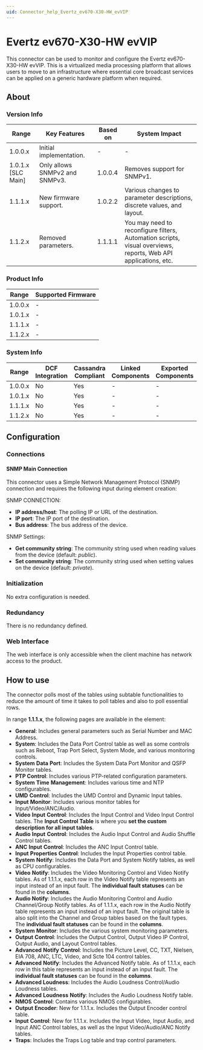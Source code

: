 ```yaml
---
uid: Connector_help_Evertz_ev670-X30-HW_evVIP
---
```


# Evertz ev670-X30-HW evVIP

This connector can be used to monitor and configure the Evertz ev670-X30-HW evVIP. This is a virtualized media processing platform that allows users to move to an infrastructure where essential core broadcast services can be applied on a generic hardware platform when required.

## About

### Version Info

| **Range**            | **Key Features**               | **Based on** | **System Impact**                                                                                              |
|----------------------|--------------------------------|--------------|----------------------------------------------------------------------------------------------------------------|
| 1.0.0.x              | Initial implementation.        | \-           | \-                                                                                                             |
| 1.0.1.x \[SLC Main\] | Only allows SNMPv2 and SNMPv3. | 1.0.0.4      | Removes support for SNMPv1.                                                                                    |
| 1.1.1.x              | New firmware support.          | 1.0.2.2      | Various changes to parameter descriptions, discrete values, and layout.                                        |
| 1.1.2.x              | Removed parameters.            | 1.1.1.1      | You may need to reconfigure filters, Automation scripts, visual overviews, reports, Web API applications, etc. |

### Product Info

| Range     | Supported Firmware     |
|-----------|------------------------|
| 1.0.0.x   | \-                     |
| 1.0.1.x   | \-                     |
| 1.1.1.x   | \-                     |
| 1.1.2.x   | \-                     |

### System Info

| Range     | DCF Integration     | Cassandra Compliant     | Linked Components     | Exported Components     |
|-----------|---------------------|-------------------------|-----------------------|-------------------------|
| 1.0.0.x   | No                  | Yes                     | \-                    | \-                      |
| 1.0.1.x   | No                  | Yes                     | \-                    | \-                      |
| 1.1.1.x   | No                  | Yes                     | \-                    | \-                      |
| 1.1.2.x   | No                  | Yes                     | \-                    | \-                      |

## Configuration

### Connections

#### SNMP Main Connection

This connector uses a Simple Network Management Protocol (SNMP) connection and requires the following input during element creation:

SNMP CONNECTION:

- **IP address/host**: The polling IP or URL of the destination.
- **IP port**: The IP port of the destination.
- **Bus address**: The bus address of the device.

SNMP Settings:

- **Get community string**: The community string used when reading values from the device (default: *public*).
- **Set community string**: The community string used when setting values on the device (default: *private*).

### Initialization

No extra configuration is needed.

### Redundancy

There is no redundancy defined.

### Web Interface

The web interface is only accessible when the client machine has network access to the product.

## How to use

The connector polls most of the tables using subtable functionalities to reduce the amount of time it takes to poll tables and also to poll essential rows.

In range **1.1.1.x**, the following pages are available in the element:

- **General**: Includes general parameters such as Serial Number and MAC Address.
- **System**: Includes the Data Port Control table as well as some controls such as Reboot, Trap Port Select, System Mode, and various monitoring controls.
- **System** **Data** **Port**: Includes the System Data Port Monitor and QSFP Monitor tables.
- **PTP Control**: Includes various PTP-related configuration parameters.
- **System** **Time** **Management**: Includes various time and NTP configurables.
- **UMD** **Control**: Includes the UMD Control and Dynamic Input tables.
- **Input** **Monitor**: Includes various monitor tables for Input/Video/ANC/Audio.
- **Video** **Input** **Control**: Includes the Input Control and Video Input Control tables. The **Input Control Table** is where you **set the custom description for all input tables**.
- **Audio** **Input** **Control**: Includes the Audio Input Control and Audio Shuffle Control tables.
- **ANC** **Input** **Control**: Includes the ANC Input Control table.
- **Input** **Properties** **Control**: Includes the Input Properties control table.
- **System** **Notify**: Includes the Data Port and System Notify tables, as well as CPU configurables.
- **Video** **Notify**: Includes the Video Monitoring Control and Video Notify tables. As of 1.1.1.x, each row in the Video Notify table represents an input instead of an input fault. The **individual fault statuses** can be found in the **columns**.
- **Audio Notify**: Includes the Audio Monitoring Control and Audio Channel/Group Notify tables. As of 1.1.1.x, each row in the Audio Notify table represents an input instead of an input fault. The original table is also split into the Channel and Group tables based on the fault types. The **individual fault statuses** can be found in the **columns**.
- **System** **Monitor**: Includes the various system monitoring parameters.
- **Output** **Control**: Includes the Output Control, Output Video IP Control, Output Audio, and Layout Control tables.
- **Advanced** **Notify** **Control**: Includes the Picture Level, CC, TXT, Nielsen, EIA 708, ANC, LTC, Video, and Scte 104 control tables.
- **Advanced** **Notify**: Includes the Advanced Notify table. As of 1.1.1.x, each row in this table represents an input instead of an input fault. The **individual fault statuses** can be found in the **columns**.
- **Advanced Loudness**: Includes the Audio Loudness Control/Audio Loudness tables.
- **Advanced** **Loudness** **Notify**: Includes the Audio Loudness Notify table.
- **NMOS** **Control**: Contains various NMOS configurables.
- **Output** **Encoder**: New for 1.1.1.x. Includes the Output Encoder control table.
- **Input** **Control**: New for 1.1.1.x. Includes the Input Video, Input Audio, and Input ANC Control tables, as well as the Input Video/Audio/ANC Notify tables.
- **Traps**: Includes the Traps Log table and trap control parameters.
